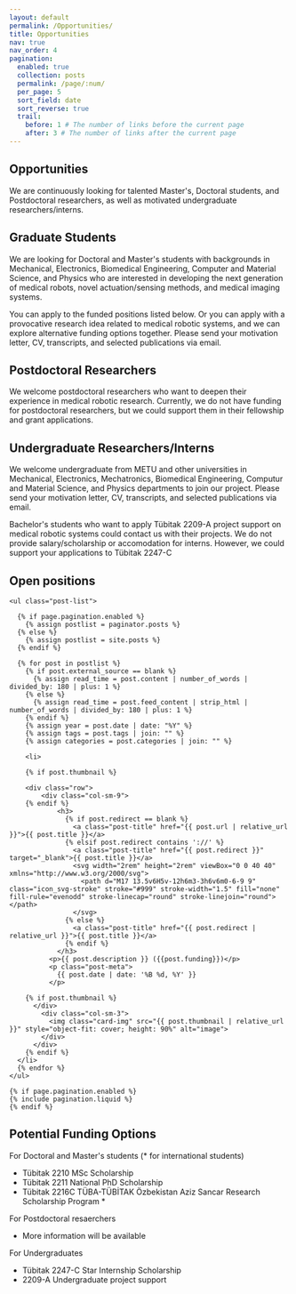 ```yaml
---
layout: default
permalink: /Opportunities/
title: Opportunities
nav: true
nav_order: 4
pagination:
  enabled: true
  collection: posts
  permalink: /page/:num/
  per_page: 5
  sort_field: date
  sort_reverse: true
  trail:
    before: 1 # The number of links before the current page
    after: 3 # The number of links after the current page
---
```


<h2> Opportunities </h2>
  <p>We are continuously looking for talented Master's, Doctoral students, and Postdoctoral researchers, as well as motivated undergraduate researchers/interns. </p>

<h2> Graduate Students </h2>
  <p> We are looking for Doctoral and Master's students with backgrounds in Mechanical, Electronics, Biomedical Engineering, Computer and Material Science, and Physics who are interested in developing the next generation of medical robots, novel actuation/sensing methods, and medical imaging systems.  </p>

  <p>You can apply to the funded positions listed below. Or you can apply with a provocative research idea related to medical robotic systems, and we can explore alternative funding options together. Please send your motivation letter, CV, transcripts, and selected publications via email.   </p>

<h2> Postdoctoral Researchers </h2>
  <p>We welcome postdoctoral researchers who want to deepen their experience in medical robotic research. Currently, we do not have funding for postdoctoral researchers, but we could support them in their fellowship and grant applications. </p>

<h2> Undergraduate Researchers/Interns </h2>
  <p>We welcome undergraduate from METU and other universities in Mechanical, Electronics, Mechatronics, Biomedical Engineering, Computur and Material Science, and Physics departments to join our project. Please send your motivation letter, CV, transcripts, and selected publications via email.   </p>

  <p>Bachelor's students who want to apply Tübitak 2209-A project support on medical robotic systems could contact us with their projects. We do not provide salary/scholarship or accomodation for interns. However, we could support your applications to Tübitak 2247-C  </p>

<h2> Open positions </h2>
  <div class="post">

    <ul class="post-list">

      {% if page.pagination.enabled %}
        {% assign postlist = paginator.posts %}
      {% else %}
        {% assign postlist = site.posts %}
      {% endif %}

      {% for post in postlist %}
        {% if post.external_source == blank %}
          {% assign read_time = post.content | number_of_words | divided_by: 180 | plus: 1 %}
        {% else %}
          {% assign read_time = post.feed_content | strip_html | number_of_words | divided_by: 180 | plus: 1 %}
        {% endif %}
        {% assign year = post.date | date: "%Y" %}
        {% assign tags = post.tags | join: "" %}
        {% assign categories = post.categories | join: "" %}

        <li>

        {% if post.thumbnail %}

        <div class="row">
            <div class="col-sm-9">
        {% endif %}
                <h3>
                  {% if post.redirect == blank %}
                    <a class="post-title" href="{{ post.url | relative_url }}">{{ post.title }}</a>
                  {% elsif post.redirect contains '://' %}
                    <a class="post-title" href="{{ post.redirect }}" target="_blank">{{ post.title }}</a>
                    <svg width="2rem" height="2rem" viewBox="0 0 40 40" xmlns="http://www.w3.org/2000/svg">
                      <path d="M17 13.5v6H5v-12h6m3-3h6v6m0-6-9 9" class="icon_svg-stroke" stroke="#999" stroke-width="1.5" fill="none" fill-rule="evenodd" stroke-linecap="round" stroke-linejoin="round"></path>
                    </svg>
                  {% else %}
                    <a class="post-title" href="{{ post.redirect | relative_url }}">{{ post.title }}</a>
                  {% endif %}
                </h3>
              <p>{{ post.description }} ({{post.funding}})</p>
              <p class="post-meta">
                {{ post.date | date: '%B %d, %Y' }}
              </p>

        {% if post.thumbnail %}
          </div>
            <div class="col-sm-3">
              <img class="card-img" src="{{ post.thumbnail | relative_url }}" style="object-fit: cover; height: 90%" alt="image">
            </div>
          </div>
        {% endif %}
      </li>
      {% endfor %}
    </ul>

    {% if page.pagination.enabled %}
    {% include pagination.liquid %}
    {% endif %}
  </div>



<h2> Potential Funding Options </h2>
  <p> For Doctoral and Master's students (* for international students) </p>
  <ul>
    <li> Tübitak 2210 MSc Scholarship </li>
    <li> Tübitak 2211 National PhD Scholarship 
    <li> Tübitak 2216C TÜBA-TÜBİTAK Özbekistan Aziz Sancar Research Scholarship Program *
  </ul> 
  <p> For Postdoctoral resaerchers </p>
  <ul>
    <li> More information will be available </li>
  </ul> 
  <p> For Undergraduates </p>
  <ul>
    <li> Tübitak 2247-C Star Internship Scholarship
    <li> 2209-A Undergraduate project support </li>
  </ul> 
